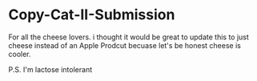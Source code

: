 # Copy-Cat-II-Submission
For all the cheese lovers. i thought it would be great to update this to just cheese instead of an Apple Prodcut becuase let's be honest cheese is cooler.

P.S. I'm lactose intolerant
